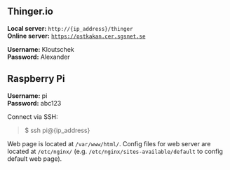 ## Thinger.io

**Local server:** `http://{ip_address}/thinger`  
**Online server:** [`https://ostkakan.cer.sgsnet.se`](https://ostkakan.cer.sgsnet.se) 

**Username:** Kloutschek  
**Password:** Alexander  

## Raspberry Pi

**Username:** pi  
**Password:** abc123  

Connect via SSH:
> $ ssh pi@{ip_address}

Web page is located at `/var/www/html/`. Config files for web server are located at `/etc/nginx/` (e.g. `/etc/nginx/sites-available/default` to config default web page). 
